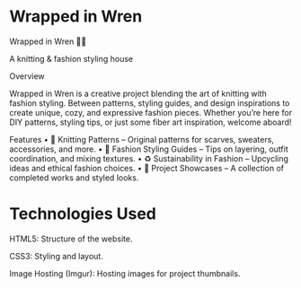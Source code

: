 # Wrapped in Wren

Wrapped in Wren 🧶✨

A knitting & fashion styling house

Overview

Wrapped in Wren is a creative project blending the art of knitting with fashion styling. Between patterns, styling guides, and design inspirations to create unique, cozy, and expressive fashion pieces. Whether you’re here for DIY patterns, styling tips, or just some fiber art inspiration, welcome aboard!

Features
	•	🧵 Knitting Patterns – Original patterns for scarves, sweaters, accessories, and more.
	•	👗 Fashion Styling Guides – Tips on layering, outfit coordination, and mixing textures.
	•	♻️ Sustainability in Fashion – Upcycling ideas and ethical fashion choices.
	•	📸 Project Showcases – A collection of completed works and styled looks.

# Technologies Used

HTML5: Structure of the website.

CSS3: Styling and layout.

Image Hosting (Imgur): Hosting images for project thumbnails.